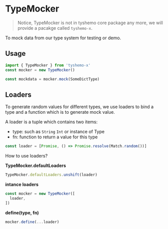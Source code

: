 # TypeMocker

> Notice, TypeMocker is not in tyshemo core package any more, we will provide a pacakge called `tyshemo-x`.

To mock data from our type system for testing or demo.

## Usage

```js
import { TypeMocker } from 'tyshemo-x'
const mocker = new TypeMocker()

const mockdata = mocker.mock(SomeDictType)
```

## Loaders

To generate random values for different types, we use loaders to bind a type and a function which is to generate mock value.

A loader is a tuple which contains two items:

- type: such as `String` `Int` or instance of Type
- fn: function to return a value for this type

```js
const loader = [Promise, () => Promise.resolve(Match.random())]
```

How to use loaders?

**TypeMocker.defaultLoaders**

```js
TypeMocker.defaultLoaders.unshift(loader)
```

**intance loaders**

```js
const mocker = new TypeMocker([
  loader,
])
```

**define(type, fn)**

```js
mocker.define(...loader)
```
